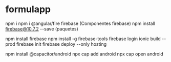 # formulapp


npm i
npm i @angular/fire firebase (Componentes firebase)
npm install firebase@10.7.2 --save (paquetes)


npm install firebase
npm install -g firebase-tools
firebase login
ionic build --prod
firebase init
firebase deploy --only hosting


npm install @capacitor/android
npx cap add android
npx cap open android